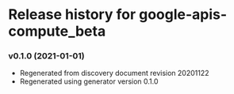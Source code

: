 # Release history for google-apis-compute_beta

### v0.1.0 (2021-01-01)

* Regenerated from discovery document revision 20201122
* Regenerated using generator version 0.1.0

